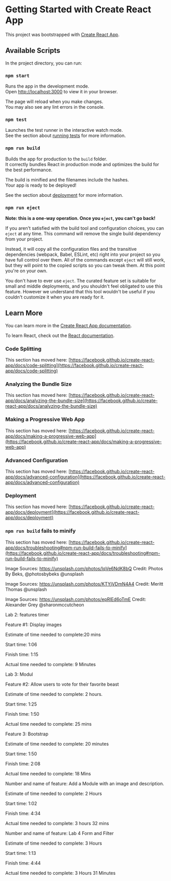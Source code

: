 # Getting Started with Create React App

This project was bootstrapped with [Create React App](https://github.com/facebook/create-react-app).

## Available Scripts

In the project directory, you can run:

### `npm start`

Runs the app in the development mode.\
Open [http://localhost:3000](http://localhost:3000) to view it in your browser.

The page will reload when you make changes.\
You may also see any lint errors in the console.

### `npm test`

Launches the test runner in the interactive watch mode.\
See the section about [running tests](https://facebook.github.io/create-react-app/docs/running-tests) for more information.

### `npm run build`

Builds the app for production to the `build` folder.\
It correctly bundles React in production mode and optimizes the build for the best performance.

The build is minified and the filenames include the hashes.\
Your app is ready to be deployed!

See the section about [deployment](https://facebook.github.io/create-react-app/docs/deployment) for more information.

### `npm run eject`

**Note: this is a one-way operation. Once you `eject`, you can't go back!**

If you aren't satisfied with the build tool and configuration choices, you can `eject` at any time. This command will remove the single build dependency from your project.

Instead, it will copy all the configuration files and the transitive dependencies (webpack, Babel, ESLint, etc) right into your project so you have full control over them. All of the commands except `eject` will still work, but they will point to the copied scripts so you can tweak them. At this point you're on your own.

You don't have to ever use `eject`. The curated feature set is suitable for small and middle deployments, and you shouldn't feel obligated to use this feature. However we understand that this tool wouldn't be useful if you couldn't customize it when you are ready for it.

## Learn More

You can learn more in the [Create React App documentation](https://facebook.github.io/create-react-app/docs/getting-started).

To learn React, check out the [React documentation](https://reactjs.org/).

### Code Splitting

This section has moved here: [https://facebook.github.io/create-react-app/docs/code-splitting](https://facebook.github.io/create-react-app/docs/code-splitting)

### Analyzing the Bundle Size

This section has moved here: [https://facebook.github.io/create-react-app/docs/analyzing-the-bundle-size](https://facebook.github.io/create-react-app/docs/analyzing-the-bundle-size)

### Making a Progressive Web App

This section has moved here: [https://facebook.github.io/create-react-app/docs/making-a-progressive-web-app](https://facebook.github.io/create-react-app/docs/making-a-progressive-web-app)

### Advanced Configuration

This section has moved here: [https://facebook.github.io/create-react-app/docs/advanced-configuration](https://facebook.github.io/create-react-app/docs/advanced-configuration)

### Deployment

This section has moved here: [https://facebook.github.io/create-react-app/docs/deployment](https://facebook.github.io/create-react-app/docs/deployment)

### `npm run build` fails to minify

This section has moved here: [https://facebook.github.io/create-react-app/docs/troubleshooting#npm-run-build-fails-to-minify](https://facebook.github.io/create-react-app/docs/troubleshooting#npm-run-build-fails-to-minify)

Image Sources: https://unsplash.com/photos/lqVe6NdK8bQ
Credit: Photos By Beks, @photosbybeks @unsplash

Image Sources: https://unsplash.com/photos/KTYjVDmN4A4
Credit: Meritt Thomas @unsplash

Image Sources: https://unsplash.com/photos/epRlEd6oTmE
Credit: Alexander Grey @sharonmccutcheon


Lab 2: features timer

Feature #1: Display images

Estimate of time needed to complete:20 mins

Start time: 1:06

Finish time: 1:15

Actual time needed to complete:  9 Minutes

Lab 3: Modul


Feature #2: Allow users to vote for their favorite beast

Estimate of time needed to complete: 2 hours. 

Start time: 1:25

Finish time: 1:50

Actual time needed to complete: 25 mins

Feature 3: Bootstrap

Estimate of time needed to complete: 20 minutes

Start time: 1:50

Finish time: 2:08

Actual time needed to complete: 18 Mins

Number and name of feature: Add a Module with an image and description.

Estimate of time needed to complete: 2 Hours

Start time: 1:02

Finish time: 4:34

Actual time needed to complete: 3 hours 32 mins


Number and name of feature: Lab 4 Form and Filter

Estimate of time needed to complete: 3 Hours

Start time: 1:13

Finish time: 4:44

Actual time needed to complete: 3 Hours 31 Minutes

